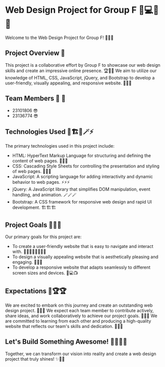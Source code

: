 # Web Design Project for Group F 🎨💻📱✨

Welcome to the Web Design Project for Group F! 🚀💫🌟

## Project Overview 🌅

This project is a collaborative effort by Group F to showcase our web design skills and create an impressive online presence. 🏆🎊🎉 We aim to utilize our knowledge of HTML, CSS, JavaScript, jQuery, and Bootstrap to develop a user-friendly, visually appealing, and responsive website. 💯✨👏

## Team Members 🤝 💪

* 23101806 😎
* 23136774 😎

## Technologies Used 🚀🏗️🎨🪄⚡

The primary technologies used in this project include:

* HTML: HyperText Markup Language for structuring and defining the content of web pages. 📝📝📝
* CSS: Cascading Style Sheets for controlling the presentation and styling of web pages. 🎨🎨🎨
* JavaScript: A scripting language for adding interactivity and dynamic behavior to web pages. ⚡️⚡️⚡️
* jQuery: A JavaScript library that simplifies DOM manipulation, event handling, and animation. 🪄🪄🪄
* Bootstrap: A CSS framework for responsive web design and rapid UI development. 🏗️🏗️🏗️

## Project Goals 🎯💯🎉

Our primary goals for this project are:

* To create a user-friendly website that is easy to navigate and interact with. 🚶‍♀️🚶‍♂️🚶‍♀️🚶‍♂️
* To design a visually appealing website that is aesthetically pleasing and engaging. 👀👀👀
* To develop a responsive website that adapts seamlessly to different screen sizes and devices. 📱💻📺

## Expectations 🤩🏆🏆

We are excited to embark on this journey and create an outstanding web design project. 🎢🚌🚋 We expect each team member to contribute actively, share ideas, and work collaboratively to achieve our project goals. 💪💪💪 We are committed to learning from each other and producing a high-quality website that reflects our team's skills and dedication. 💯💯💯

## Let's Build Something Awesome! 🚀🎆🎉🌟

Together, we can transform our vision into reality and create a web design project that truly shines! ✨💫🌟
